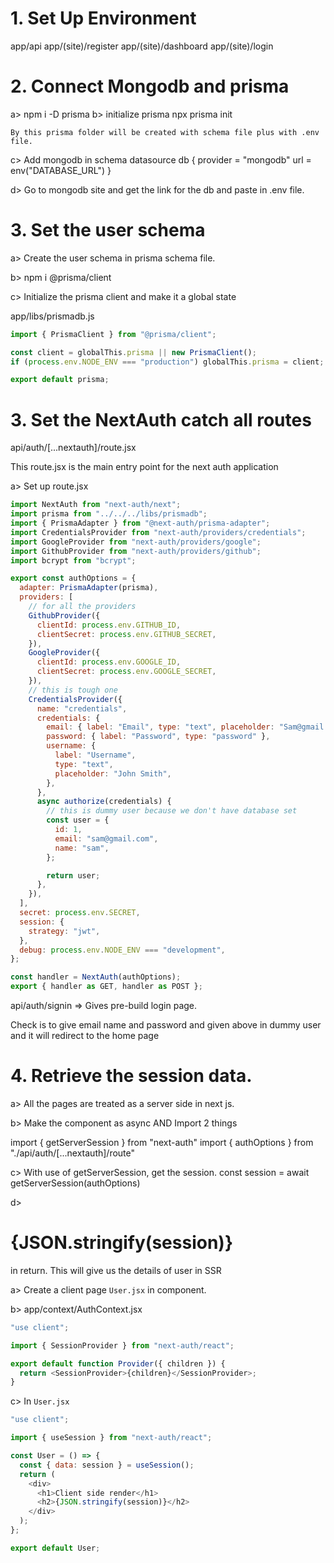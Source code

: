 <!-- START OF TUTORIAL -->

# 1. Set Up Environment

app/api
app/(site)/register
app/(site)/dashboard
app/(site)/login

# 2. Connect Mongodb and prisma

a> npm i -D prisma
b> initialize prisma
npx prisma init

    By this prisma folder will be created with schema file plus with .env file.

c> Add mongodb in schema
datasource db {
provider = "mongodb"
url = env("DATABASE_URL")
}

d> Go to mongodb site and get the link for the db and paste in .env file.

# 3. Set the user schema

a> Create the user schema in prisma schema file.

b> npm i @prisma/client

c> Initialize the prisma client and make it a global state

app/libs/prismadb.js

```js
import { PrismaClient } from "@prisma/client";

const client = globalThis.prisma || new PrismaClient();
if (process.env.NODE_ENV === "production") globalThis.prisma = client;

export default prisma;
```

# 3. Set the NextAuth catch all routes

api/auth/[...nextauth]/route.jsx

This route.jsx is the main entry point for the next auth application

a> Set up route.jsx

```js
import NextAuth from "next-auth/next";
import prisma from "../../../libs/prismadb";
import { PrismaAdapter } from "@next-auth/prisma-adapter";
import CredentialsProvider from "next-auth/providers/credentials";
import GoogleProvider from "next-auth/providers/google";
import GithubProvider from "next-auth/providers/github";
import bcrypt from "bcrypt";

export const authOptions = {
  adapter: PrismaAdapter(prisma),
  providers: [
    // for all the providers
    GithubProvider({
      clientId: process.env.GITHUB_ID,
      clientSecret: process.env.GITHUB_SECRET,
    }),
    GoogleProvider({
      clientId: process.env.GOOGLE_ID,
      clientSecret: process.env.GOOGLE_SECRET,
    }),
    // this is tough one
    CredentialsProvider({
      name: "credentials",
      credentials: {
        email: { label: "Email", type: "text", placeholder: "Sam@gmail.com" },
        password: { label: "Password", type: "password" },
        username: {
          label: "Username",
          type: "text",
          placeholder: "John Smith",
        },
      },
      async authorize(credentials) {
        // this is dummy user because we don't have database set
        const user = {
          id: 1,
          email: "sam@gmail.com",
          name: "sam",
        };

        return user;
      },
    }),
  ],
  secret: process.env.SECRET,
  session: {
    strategy: "jwt",
  },
  debug: process.env.NODE_ENV === "development",
};

const handler = NextAuth(authOptions);
export { handler as GET, handler as POST };
```

<!-- TEST -->

api/auth/signin => Gives pre-build login page.

Check is to give email name and password and given above in dummy user and it will redirect to the home page

# 4. Retrieve the session data.

<!-- server side -->

a> All the pages are treated as a server side in next js.

b> Make the component as async AND Import 2 things

import { getServerSession } from "next-auth"
import { authOptions } from "./api/auth/[...nextauth]/route"

c> With use of getServerSession, get the session.
const session = await getServerSession(authOptions)

d> <h1>{JSON.stringify(session)}</h1> in return. This will give us the details of user in SSR

<!-- Client side -->

a> Create a client page `User.jsx` in component.

b> app/context/AuthContext.jsx

```js
"use client";

import { SessionProvider } from "next-auth/react";

export default function Provider({ children }) {
  return <SessionProvider>{children}</SessionProvider>;
}
```

c> In `User.jsx`

```js
"use client";

import { useSession } from "next-auth/react";

const User = () => {
  const { data: session } = useSession();
  return (
    <div>
      <h1>Client side render</h1>
      <h2>{JSON.stringify(session)}</h2>
    </div>
  );
};

export default User;
```
